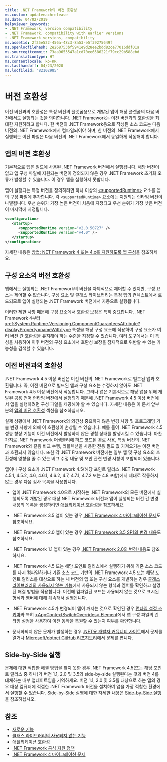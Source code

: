 ```yaml
---
title: .NET Framework의 버전 호환성
ms.custom: updateeachrelease
ms.date: 04/02/2019
helpviewer_keywords:
- .NET Framework, version compatibility
- .NET Framework, compatibility with earlier versions
- .NET Framework versions, compatibility
ms.assetid: 2f25e522-456a-48c3-8a53-e5f39275649f
ms.openlocfilehash: 2e268753bf5941e9d28ee2bdd82ce77016ddf01a
ms.sourcegitcommit: 73aa9653547a1cd70ee6586221f79cc29b588ebd
ms.translationtype: HT
ms.contentlocale: ko-KR
ms.lasthandoff: 04/23/2020
ms.locfileid: "82102985"
---
```

# <a name="version-compatibility"></a>버전 호환성

이전 버전과의 호환성은 특정 버전의 플랫폼용으로 개발된 앱이 해당 플랫폼의 다음 버전에서도 실행되는 것을 의미합니다. .NET Framework는 이전 버전과의 호환성을 최대한 지원하려고 합니다. 한 버전의 .NET Framework용으로 작성된 소스 코드는 다음 버전의 .NET Framework에서 컴파일되어야 하며, 한 버전의 .NET Framework에서 실행되는 이진 파일은 다음 버전의 .NET Framework에서 동일하게 작동해야 합니다.

## <a name="version-compatibility-for-apps"></a><a name="Apps"></a> 앱의 버전 호환성

기본적으로 앱은 빌드에 사용된 .NET Framework 버전에서 실행됩니다. 해당 버전이 없고 앱 구성 파일에 지원되는 버전이 정의되지 않은 경우 .NET Framework 초기화 오류가 발생할 수 있습니다. 이 경우 앱을 실행하지 못합니다.

앱이 실행되는 특정 버전을 정의하려면 하나 이상의 [\<supportedRuntime>](../configure-apps/file-schema/startup/supportedruntime-element.md) 요소를 앱의 구성 파일에 추가합니다. 각 `<supportedRuntime>` 요소에는 지원되는 런타임 버전이 나열됩니다. 우선 순위가 가장 높은 버전이 처음에 지정되고 우선 순위가 가장 낮은 버전이 마지막에 지정됩니다.

```xml
<configuration>
   <startup>
      <supportedRuntime version="v2.0.50727" />
      <supportedRuntime version="v4.0" />
   </startup>
</configuration>
```

자세한 내용은 [방법: NET Framework 4 또는 4.x를 지원하도록 앱 구성](../migration-guide/how-to-configure-an-app-to-support-net-framework-4-or-4-5.md)을 참조하세요.

## <a name="version-compatibility-for-components"></a>구성 요소의 버전 호환성

앱에서는 실행되는 .NET Framework의 버전을 자체적으로 제어할 수 있지만, 구성 요소는 제어할 수 없습니다. 구성 요소 및 클래스 라이브러리는 특정 앱의 컨텍스트에서 로드되므로 앱이 실행되는 .NET Framework 버전에서 자동으로 실행됩니다.

이러한 제한 사항 때문에 구성 요소에서 호환성 보장은 특히 중요합니다. .NET Framework 4부터 <xref:System.Runtime.Versioning.ComponentGuaranteesAttribute?displayProperty=nameWithType> 특성을 해당 구성 요소에 적용하여 구성 요소가 여러 버전 간 호환성을 유지해야 하는 수준을 지정할 수 있습니다. 여러 도구에서는 이 특성을 사용하여 이후 버전의 구성 요소에서 호환성 보장을 잠재적으로 위반할 수 있는 가능성을 검색할 수 있습니다.

## <a name="backward-compatibility"></a>이전 버전과의 호환성

.NET Framework 4.5 이상 버전은 이전 버전의 .NET Framework로 빌드된 앱과 호환됩니다. 즉, 이전 버전으로 빌드된 앱과 구성 요소는 수정하지 않아도 .NET Framework 4.5 이상 버전에서 작동합니다. 그러나 앱은 기본적으로 해당 앱을 위해 개발된 공용 언어 런타임 버전에서 실행되기 때문에 .NET Framework 4.5 이상 버전에서 앱을 실행하려면 구성 파일을 제공해야 할 수 있습니다. 자세한 내용은 이 문서 앞부분의 [앱의 버전 호환성](#Apps) 섹션을 참조하십시오.

실제 상황에서 .NET Framework의 외견상 중요하지 않은 변경 사항 및 프로그래밍 기술 변경 사항에 의해 이 호환성이 손상될 수 있습니다. 예를 들어 .NET Framework 4.5 성능 향상 기능이 이전 버전에서 발생하지 않은 경합 상태를 발생시킬 수 있습니다. 마찬가지로 .NET Framework 어셈블리에 하드 코드된 경로 사용, 특정 버전의 .NET Framework와 같음 비교 수행, 리플렉션을 사용한 전용 필드 값 가져오기는 이전 버전과 호환되지 않습니다. 또한 각 .NET Framework 버전에는 일부 앱 및 구성 요소의 호환성에 영향을 줄 수 있는 버그 수정 내용 및 보안 관련 변경 사항이 포함되어 있습니다.

앱이나 구성 요소가 .NET Framework 4.5(해당 포인트 릴리스 .NET Framework 4.5.1, 4.5.2, 4.6, 4.6.1, 4.6.2, 4.7, 4.7.1, 4.7.2 또는 4.8 포함)에서 제대로 작동하지 않는 경우 다음 검사 목록을 사용합니다.

- 앱이 .NET Framework 4.0으로 시작하는 .NET Framework의 모든 버전에서 실행되도록 개발된 경우 대상 NET Framework 버전과 앱이 실행되는 버전 간 변경 내용의 목록을 생성하려면 [애플리케이션 호환성](application-compatibility.md)을 참조하세요.

- .NET Framework 3.5 앱이 있는 경우 [.NET Framework 4 마이그레이션 문제](../migration-guide/net-framework-4-migration-issues.md)도 참조하세요.

- .NET Framework 2.0 앱이 있는 경우 [.NET Framework 3.5 SP1의 변경 내용](https://docs.microsoft.com/previous-versions/dotnet/articles/dd310284(v=msdn.10))도 참조하세요.

- .NET Framework 1.1 앱이 있는 경우 [.NET Framework 2.0의 변경 내용](https://docs.microsoft.com/previous-versions/aa570326(v=msdn.10))도 참조하세요.

- .NET Framework 4.5 또는 해당 포인트 릴리스에서 실행하기 위해 기존 소스 코드를 다시 컴파일하거나 기존 소스 코드 기반의 .NET Framework 4.5 또는 해당 포인트 릴리스를 대상으로 하는 새 버전의 앱 또는 구성 요소를 개발하는 경우 [클래스 라이브러리의 사용되지 않는 기능](../whats-new/whats-obsolete.md)에서 사용되지 않는 형식과 멤버를 확인하고 설명된 해결 방법을 적용합니다. 이전에 컴파일된 코드는 사용되지 않는 것으로 표시된 형식과 멤버에 대해 계속해서 실행됩니다.

- .NET Framework 4.5가 변경되어 앱이 깨지는 것으로 확인된 경우 [런타임 설정 스키마](../configure-apps/file-schema/runtime/index.md)와 특히 [\<AppContextSwitchOverrides> Element](../configure-apps/file-schema/runtime/appcontextswitchoverrides-element.md)에서 앱 구성 파일의 런타임 설정을 사용하여 이전 동작을 복원할 수 있는지 여부를 확인합니다.

- 문서화되지 않은 문제가 발생하는 경우 [.NET용 개발자 커뮤니티 사이트](https://developercommunity.visualstudio.com/spaces/61/index.html)에서 문제를 열거나 [Microsoft/dotnet GitHub 리포지토리](https://github.com/microsoft/dotnet/issues)에서 문제를 엽니다.

## <a name="side-by-side-execution"></a>Side-by-Side 실행

문제에 대한 적합한 해결 방법을 찾지 못한 경우 .NET Framework 4.5(또는 해당 포인트 릴리스 중 하나)가 버전 1.1, 2.0 및 3.5와 side-by-side 실행된다는 것과 버전 4를 대체하는 내부 업데이트임을 기억하세요. 버전 1.1, 2.0 및 3.5를 대상으로 하는 앱의 경우 대상 컴퓨터에 적절한 .NET Framework 버전을 설치하여 앱을 가장 적합한 환경에서 실행할 수 있습니다. Side-by-Side 실행에 대한 자세한 내용은 [Side-by-Side 실행](../deployment/side-by-side-execution.md)을 참조하십시오.

## <a name="see-also"></a>참조

- [새로운 기능](../whats-new/index.md)
- [클래스 라이브러리의 사용되지 않는 기능](../whats-new/whats-obsolete.md)
- [애플리케이션 호환성](../migration-guide/application-compatibility.md)
- [.NET Framework 공식 지원 정책](https://dotnet.microsoft.com/platform/support/policy/dotnet-framework)
- [.NET Framework 4 마이그레이션 문제](../migration-guide/net-framework-4-migration-issues.md)
